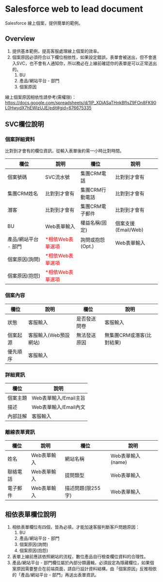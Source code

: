 # Salesforce web to lead document

Salesforce 線上個案，提供簡單的範例。

## Overview

1. 提供基本範例，提高客服處理線上個案的效率。
2. 個案原因必須符合以下欄位相依性，如果設定錯誤，表單會被送出，但不會進入SVC，也不會有人通知你，所以務必在上線前確認你的表單是可以正常送出的。
    1. BU
    2. 產品/網站平台 - 部門
    3. 個案原因

線上個案原因相依性請參考(需權限)：
https://docs.google.com/spreadsheets/d/1IP_XDjASaTHnkBfIsZ9FOn8FK90L0HwydX7hEWIzUJE/edit#gid=676675335

## SVC欄位說明


### 個案詳細資料

比對到才會有的欄位資訊，從輸入表單後約需一小時比對時間。

|欄位|說明|欄位|說明|
|--|--|--|--|
|個案號碼|SVC流水號|集團CRM電話|比對到才會有|
|集團CRM姓名|比對到才會有|集團CRM行動電話|比對到才會有|
|潛客|比對到才會有|集團CRM電子郵件|比對到才會有|
|BU|Web表單輸入|權益名稱(固定)|個案支援(Email/Web)|
|產品/網站平台 - 部門|<font color=red>*相依Web表單選項</font>|詢問或抱怨(Opt.)|Web表單輸入|
|個案原因(詢問)|<font color=red>*相依Web表單選項</font>|
|個案原因(抱怨)|<font color=red>*相依Web表單選項</font>|



### 個案內容

|欄位|說明|欄位|說明|
|--|--|--|--|
|狀態|客服輸入|是否發送問卷|客服輸入|
|個案起源|客服輸入(Web預設網站)|無法發送原因|無集團CRM或潛客(比對結果)|
|優先順序|客服輸入|

### 詳細資訊

|欄位|說明|
|--|--|
|個案主題|Web表單輸入/Email主旨|
|描述|Web表單輸入/Email內文|
|內部註解|客服輸入|

### 離線表單資訊

|欄位|說明|欄位|說明|
|--|--|--|--|
|姓名|Web表單輸入|網站名稱|Web表單輸入(name)|
|聯絡電話|Web表單輸入|提問類型|Web表單輸入|
|電子郵件|Web表單輸入|描述問題(限255字)|Web表單輸入|


## 相依表單欄位說明

1. 相依表單欄位有四個，皆為必填，才能加速客服判斷客戶問題原因：
    1. BU
    2. 產品/網站平台 - 部門
    3. 個案原因(詢問)
    4. 個案原因(抱怨)
2. 表單上線前應該依照網站的流程，數位產品自行檢查欄位資料的合理性。
3. 產品/網站平台 - 部門欄位屬於內部分類邏輯，必須設定為隱藏欄位，如果個案原因需要整合在前端頁面，請自行設計資料結構，由「個案原因」反推相依的「產品/網站平台 - 部門」再送出表單資訊。

